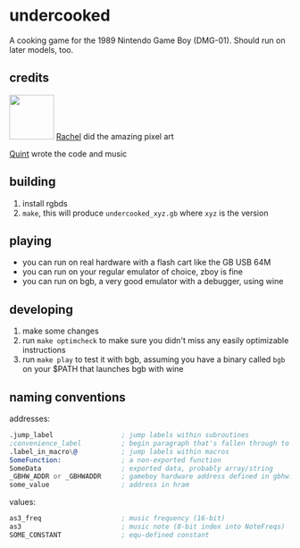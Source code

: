 # undercooked

A cooking game for the 1989 Nintendo Game Boy (DMG-01). Should run on later models, too.

## credits

<img width=80 src="https://retchdots.carrd.co/assets/images/image02.jpg?v81760597676551" /> [Rachel](https://retchdots.carrd.co/) did the amazing pixel art

[Quint](https://github.com/qguv) wrote the code and music

## building

1. install rgbds
2. `make`, this will produce `undercooked_xyz.gb` where `xyz` is the version

## playing

- you can run on real hardware with a flash cart like the GB USB 64M
- you can run on your regular emulator of choice, zboy is fine
- you can run on bgb, a very good emulator with a debugger, using wine

## developing

1. make some changes
2. run `make optimcheck` to make sure you didn't miss any easily optimizable instructions
3. run `make play` to test it with bgb, assuming you have a binary called `bgb` on your $PATH that launches bgb with wine

## naming conventions

addresses:

```asm
.jump_label                 ; jump labels within subroutines
;convenience_label          ; begin paragraph that's fallen through to
.label_in_macro\@           ; jump labels within macros
SomeFunction:               ; a non-exported function
SomeData                    ; exported data, probably array/string
_GBHW_ADDR or _GBHWADDR     ; gameboy hardware address defined in gbhw.inc
some_value                  ; address in hram
```

values:

```asm
as3_freq                    ; music frequency (16-bit)
as3                         ; music note (8-bit index into NoteFreqs)
SOME_CONSTANT               ; equ-defined constant
```
